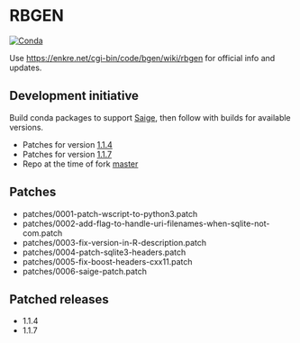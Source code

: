 # RBGEN

[![Conda](https://anaconda.org/conda-forge/bgenix/badges/installer/conda.svg)](https://anaconda.org/conda-forge/bgenix)

Use https://enkre.net/cgi-bin/code/bgen/wiki/rbgen for official info and updates.

## Development initiative

Build conda packages to support [Saige](https://github.com/weizhouUMICH/SAIGE),
then follow with builds for available versions.

- Patches for version [1.1.4](https://github.com/huntdatacenter/rbgen/tree/build-v1.1.4)
- Patches for version [1.1.7](https://github.com/huntdatacenter/rbgen/tree/build-v1.1.7)
- Repo at the time of fork [master](https://github.com/huntdatacenter/rbgen/tree/master)

## Patches

- patches/0001-patch-wscript-to-python3.patch
- patches/0002-add-flag-to-handle-uri-filenames-when-sqlite-not-com.patch
- patches/0003-fix-version-in-R-description.patch
- patches/0004-patch-sqlite3-headers.patch
- patches/0005-fix-boost-headers-cxx11.patch
- patches/0006-saige-patch.patch

## Patched releases

- 1.1.4
- 1.1.7

